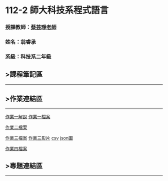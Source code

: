 # 112-2 師大科技系程式語言

### 授課教師：[蔡芸琤老師](https://github.com/pecu)

### 姓名：翁睿承

### 系級：科技系二年級

## >課程筆記區
***
## >作業連結區
***
[作業一解說](https://youtu.be/MxVM98TKtHE) [作業一檔案](https://github.com/SLXSH57/SLXSH57/blob/main/%E4%BD%9C%E6%A5%AD%E4%B8%80.ipynb)

[作業二檔案](https://github.com/SLXSH57/SLXSH57/blob/main/%E4%BD%9C%E6%A5%AD%E4%BA%8C.ipynb) 

[作業三檔案](https://github.com/SLXSH57/SLXSH57/blob/main/%E4%BD%9C%E6%A5%AD%E4%B8%89.ipynb) [作業三影片](https://youtu.be/gilL1IbI1EY) [csv](https://github.com/SLXSH57/SLXSH57/blob/2c2a54fd70acbd922e9fa9adc6683a8e38e8050b/data.csv) [json圖](https://github.com/SLXSH57/SLXSH57/blob/main/jsoncrack.com.png)

[作業四檔案](https://github.com/SLXSH57/SLXSH57/blob/main/%E4%BD%9C%E6%A5%AD%E5%9B%9B.ipynb)
## >專題連結區
***
